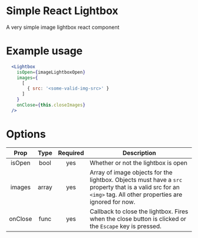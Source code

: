 # Simple React Lightbox
A very simple image lightbox react component

# Example usage
```jsx
  <Lightbox
    isOpen={imageLightboxOpen}
    images={
      [
        { src: '<some-valid-img-src>' }
      ]
    }
    onClose={this.closeImages}
  />
```

# Options

| Prop | Type | Required | Description |
|:----:|:----:|:--------:|-------------|
|isOpen| bool | yes      | Whether or not the lightbox is open|
|images|array | yes      | Array of image objects for the lightbox. Objects must have a `src` property that is a valid src for an `<img>` tag. All other properties are ignored for now.
|onClose|func|yes|Callback to close the lightbox. Fires when the close button is clicked or the `Escape` key is pressed.|
